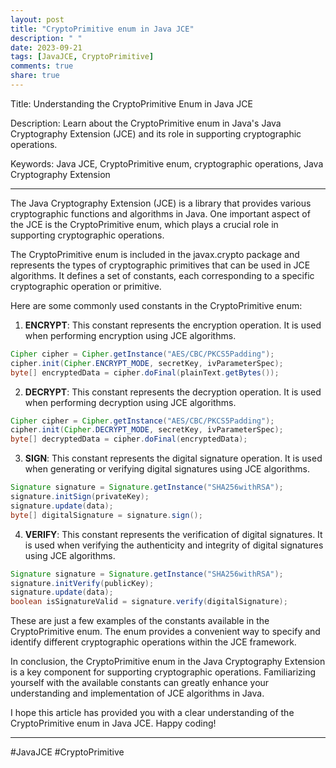 ```yaml
---
layout: post
title: "CryptoPrimitive enum in Java JCE"
description: " "
date: 2023-09-21
tags: [JavaJCE, CryptoPrimitive]
comments: true
share: true
---
```


Title: Understanding the CryptoPrimitive Enum in Java JCE

Description: Learn about the CryptoPrimitive enum in Java's Java Cryptography Extension (JCE) and its role in supporting cryptographic operations.

Keywords: Java JCE, CryptoPrimitive enum, cryptographic operations, Java Cryptography Extension

---

The Java Cryptography Extension (JCE) is a library that provides various cryptographic functions and algorithms in Java. One important aspect of the JCE is the CryptoPrimitive enum, which plays a crucial role in supporting cryptographic operations.

The CryptoPrimitive enum is included in the javax.crypto package and represents the types of cryptographic primitives that can be used in JCE algorithms. It defines a set of constants, each corresponding to a specific cryptographic operation or primitive.

Here are some commonly used constants in the CryptoPrimitive enum:

1. **ENCRYPT**: This constant represents the encryption operation. It is used when performing encryption using JCE algorithms.

```java
Cipher cipher = Cipher.getInstance("AES/CBC/PKCS5Padding");
cipher.init(Cipher.ENCRYPT_MODE, secretKey, ivParameterSpec);
byte[] encryptedData = cipher.doFinal(plainText.getBytes());
```

2. **DECRYPT**: This constant represents the decryption operation. It is used when performing decryption using JCE algorithms.

```java
Cipher cipher = Cipher.getInstance("AES/CBC/PKCS5Padding");
cipher.init(Cipher.DECRYPT_MODE, secretKey, ivParameterSpec);
byte[] decryptedData = cipher.doFinal(encryptedData);
```

3. **SIGN**: This constant represents the digital signature operation. It is used when generating or verifying digital signatures using JCE algorithms.

```java
Signature signature = Signature.getInstance("SHA256withRSA");
signature.initSign(privateKey);
signature.update(data);
byte[] digitalSignature = signature.sign();
```

4. **VERIFY**: This constant represents the verification of digital signatures. It is used when verifying the authenticity and integrity of digital signatures using JCE algorithms.

```java
Signature signature = Signature.getInstance("SHA256withRSA");
signature.initVerify(publicKey);
signature.update(data);
boolean isSignatureValid = signature.verify(digitalSignature);
```

These are just a few examples of the constants available in the CryptoPrimitive enum. The enum provides a convenient way to specify and identify different cryptographic operations within the JCE framework.

In conclusion, the CryptoPrimitive enum in the Java Cryptography Extension is a key component for supporting cryptographic operations. Familiarizing yourself with the available constants can greatly enhance your understanding and implementation of JCE algorithms in Java.

I hope this article has provided you with a clear understanding of the CryptoPrimitive enum in Java JCE. Happy coding!

---

#JavaJCE #CryptoPrimitive